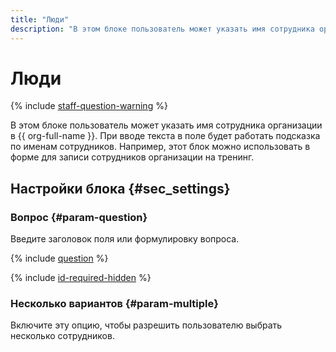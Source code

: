 ```yaml
---
title: "Люди"
description: "В этом блоке пользователь может указать имя сотрудника организации в {{ org-full-name }}. При вводе текста в поле будет работать подсказка по именам сотрудников. Например, этот блок можно использовать в форме для записи сотрудников организации на тренинг."
---
```


# Люди

{% include [staff-question-warning](../../_includes/forms/staff-question-warning.md) %}

В этом блоке пользователь может указать имя сотрудника организации в {{ org-full-name }}. При вводе текста в поле будет работать подсказка по именам сотрудников. Например, этот блок можно использовать в форме для записи сотрудников организации на тренинг.


## Настройки блока {#sec_settings}

### Вопрос {#param-question}

Введите заголовок поля или формулировку вопроса.

{% include [question](../../_includes/forms/question.md) %}

{% include [id-required-hidden](../../_includes/forms/id-required-hidden.md) %}

### Несколько вариантов {#param-multiple}

Включите эту опцию, чтобы разрешить пользователю выбрать несколько сотрудников.